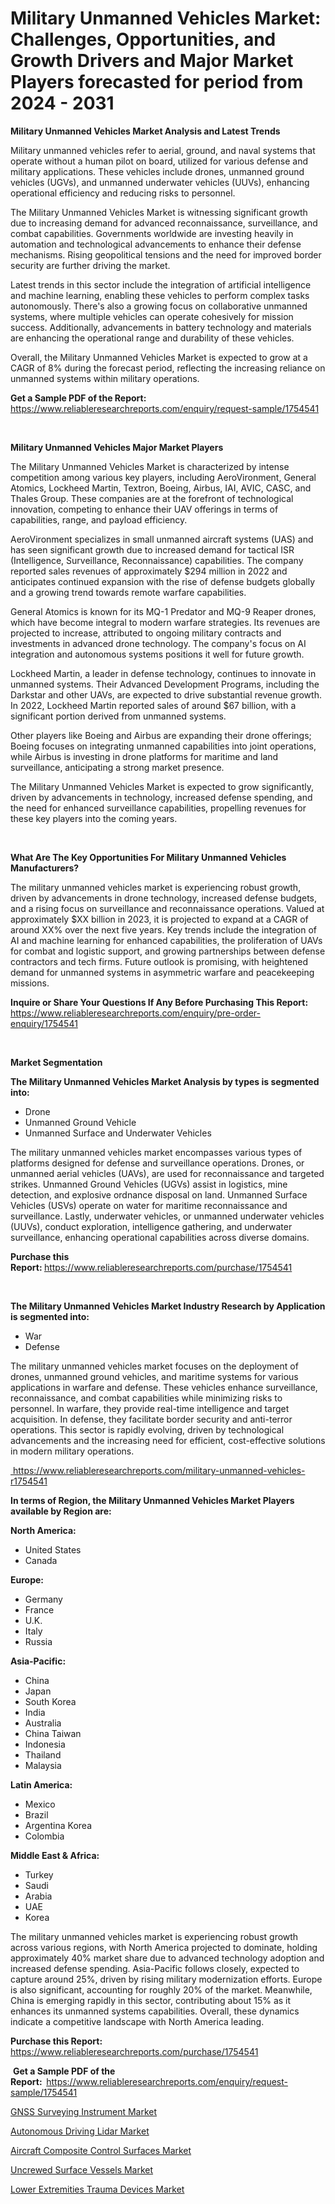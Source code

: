 <p><h1>Military Unmanned Vehicles Market: Challenges, Opportunities, and Growth Drivers and Major Market Players forecasted for period from 2024 - 2031</h1></p><p><strong>Military Unmanned Vehicles Market Analysis and Latest Trends</strong></p>
<p><p>Military unmanned vehicles refer to aerial, ground, and naval systems that operate without a human pilot on board, utilized for various defense and military applications. These vehicles include drones, unmanned ground vehicles (UGVs), and unmanned underwater vehicles (UUVs), enhancing operational efficiency and reducing risks to personnel. </p><p>The Military Unmanned Vehicles Market is witnessing significant growth due to increasing demand for advanced reconnaissance, surveillance, and combat capabilities. Governments worldwide are investing heavily in automation and technological advancements to enhance their defense mechanisms. Rising geopolitical tensions and the need for improved border security are further driving the market.</p><p>Latest trends in this sector include the integration of artificial intelligence and machine learning, enabling these vehicles to perform complex tasks autonomously. There's also a growing focus on collaborative unmanned systems, where multiple vehicles can operate cohesively for mission success. Additionally, advancements in battery technology and materials are enhancing the operational range and durability of these vehicles.</p><p>Overall, the Military Unmanned Vehicles Market is expected to grow at a CAGR of 8% during the forecast period, reflecting the increasing reliance on unmanned systems within military operations.</p></p>
<p><strong>Get a Sample PDF of the Report:&nbsp;</strong> <a href="https://www.reliableresearchreports.com/enquiry/request-sample/1754541?utm_campaign=7&utm_medium=2&utm_source=Github&utm_content=ia&utm_term=02112024&utm_id=military-unmanned-vehicles">https://www.reliableresearchreports.com/enquiry/request-sample/1754541</a></p>
<p>&nbsp;</p>
<p><strong>Military Unmanned Vehicles Major Market Players</strong></p>
<p><p>The Military Unmanned Vehicles Market is characterized by intense competition among various key players, including AeroVironment, General Atomics, Lockheed Martin, Textron, Boeing, Airbus, IAI, AVIC, CASC, and Thales Group. These companies are at the forefront of technological innovation, competing to enhance their UAV offerings in terms of capabilities, range, and payload efficiency.</p><p>AeroVironment specializes in small unmanned aircraft systems (UAS) and has seen significant growth due to increased demand for tactical ISR (Intelligence, Surveillance, Reconnaissance) capabilities. The company reported sales revenues of approximately $294 million in 2022 and anticipates continued expansion with the rise of defense budgets globally and a growing trend towards remote warfare capabilities.</p><p>General Atomics is known for its MQ-1 Predator and MQ-9 Reaper drones, which have become integral to modern warfare strategies. Its revenues are projected to increase, attributed to ongoing military contracts and investments in advanced drone technology. The company's focus on AI integration and autonomous systems positions it well for future growth.</p><p>Lockheed Martin, a leader in defense technology, continues to innovate in unmanned systems. Their Advanced Development Programs, including the Darkstar and other UAVs, are expected to drive substantial revenue growth. In 2022, Lockheed Martin reported sales of around $67 billion, with a significant portion derived from unmanned systems.</p><p>Other players like Boeing and Airbus are expanding their drone offerings; Boeing focuses on integrating unmanned capabilities into joint operations, while Airbus is investing in drone platforms for maritime and land surveillance, anticipating a strong market presence.</p><p>The Military Unmanned Vehicles Market is expected to grow significantly, driven by advancements in technology, increased defense spending, and the need for enhanced surveillance capabilities, propelling revenues for these key players into the coming years.</p></p>
<p>&nbsp;</p>
<p><strong>What Are The Key Opportunities For Military Unmanned Vehicles Manufacturers?</strong></p>
<p><p>The military unmanned vehicles market is experiencing robust growth, driven by advancements in drone technology, increased defense budgets, and a rising focus on surveillance and reconnaissance operations. Valued at approximately $XX billion in 2023, it is projected to expand at a CAGR of around XX% over the next five years. Key trends include the integration of AI and machine learning for enhanced capabilities, the proliferation of UAVs for combat and logistic support, and growing partnerships between defense contractors and tech firms. Future outlook is promising, with heightened demand for unmanned systems in asymmetric warfare and peacekeeping missions.</p></p>
<p><strong>Inquire or Share Your Questions If Any Before Purchasing This Report:</strong> <a href="https://www.reliableresearchreports.com/enquiry/pre-order-enquiry/1754541?utm_campaign=7&utm_medium=2&utm_source=Github&utm_content=ia&utm_term=02112024&utm_id=military-unmanned-vehicles">https://www.reliableresearchreports.com/enquiry/pre-order-enquiry/1754541</a></p>
<p>&nbsp;</p>
<p><strong>Market Segmentation</strong></p>
<p><strong>The Military Unmanned Vehicles Market Analysis by types is segmented into:</strong></p>
<p><ul><li>Drone</li><li>Unmanned Ground Vehicle</li><li>Unmanned Surface and Underwater Vehicles</li></ul></p>
<p><p>The military unmanned vehicles market encompasses various types of platforms designed for defense and surveillance operations. Drones, or unmanned aerial vehicles (UAVs), are used for reconnaissance and targeted strikes. Unmanned Ground Vehicles (UGVs) assist in logistics, mine detection, and explosive ordnance disposal on land. Unmanned Surface Vehicles (USVs) operate on water for maritime reconnaissance and surveillance. Lastly, underwater vehicles, or unmanned underwater vehicles (UUVs), conduct exploration, intelligence gathering, and underwater surveillance, enhancing operational capabilities across diverse domains.</p></p>
<p><strong>Purchase this Report:&nbsp;</strong><a href="https://www.reliableresearchreports.com/purchase/1754541?utm_campaign=7&utm_medium=2&utm_source=Github&utm_content=ia&utm_term=02112024&utm_id=military-unmanned-vehicles">https://www.reliableresearchreports.com/purchase/1754541</a></p>
<p>&nbsp;</p>
<p><strong>The Military Unmanned Vehicles Market Industry Research by Application is segmented into:</strong></p>
<p><ul><li>War</li><li>Defense</li></ul></p>
<p><p>The military unmanned vehicles market focuses on the deployment of drones, unmanned ground vehicles, and maritime systems for various applications in warfare and defense. These vehicles enhance surveillance, reconnaissance, and combat capabilities while minimizing risks to personnel. In warfare, they provide real-time intelligence and target acquisition. In defense, they facilitate border security and anti-terror operations. This sector is rapidly evolving, driven by technological advancements and the increasing need for efficient, cost-effective solutions in modern military operations.</p></p>
<p><a href="https://www.reliableresearchreports.com/military-unmanned-vehicles-r1754541?utm_campaign=7&utm_medium=2&utm_source=Github&utm_content=ia&utm_term=02112024&utm_id=military-unmanned-vehicles">&nbsp;https://www.reliableresearchreports.com/military-unmanned-vehicles-r1754541</a></p>
<p><strong>In terms of Region, the Military Unmanned Vehicles Market Players available by Region are:</strong></p>
<p>
    <p> <strong> North America: </strong>
        <ul>
            <li>United States</li>
            <li>Canada</li>
        </ul>
        </p> 
    <p> <strong> Europe: </strong>
        <ul>
            <li>Germany</li>
            <li>France</li>
            <li>U.K.</li>
            <li>Italy</li>
            <li>Russia</li>
        </ul>
        </p> 
    <p> <strong> Asia-Pacific: </strong>
        <ul>
            <li>China</li>
            <li>Japan</li>
            <li>South Korea</li>
            <li>India</li>
            <li>Australia</li>
            <li>China Taiwan</li>
            <li>Indonesia</li>
            <li>Thailand</li>
            <li>Malaysia</li>
        </ul>
        </p> 
    <p> <strong> Latin America: </strong>
        <ul>
            <li>Mexico</li>
            <li>Brazil</li>
            <li>Argentina Korea</li>
            <li>Colombia</li>
        </ul>
        </p> 
    <p> <strong> Middle East & Africa: </strong>
        <ul>
            <li>Turkey</li>
            <li>Saudi</li>
            <li>Arabia</li>
            <li>UAE</li>
            <li>Korea</li>
        </ul>
    </p>
    </p>
<p><p>The military unmanned vehicles market is experiencing robust growth across various regions, with North America projected to dominate, holding approximately 40% market share due to advanced technology adoption and increased defense spending. Asia-Pacific follows closely, expected to capture around 25%, driven by rising military modernization efforts. Europe is also significant, accounting for roughly 20% of the market. Meanwhile, China is emerging rapidly in this sector, contributing about 15% as it enhances its unmanned systems capabilities. Overall, these dynamics indicate a competitive landscape with North America leading.</p></p>
<p><strong>Purchase this Report: </strong><a href="https://www.reliableresearchreports.com/purchase/1754541?utm_campaign=7&utm_medium=2&utm_source=Github&utm_content=ia&utm_term=02112024&utm_id=military-unmanned-vehicles">https://www.reliableresearchreports.com/purchase/1754541</a></p>
<p>&nbsp;<strong>Get a Sample PDF of the Report:&nbsp;&nbsp;</strong><a href="https://www.reliableresearchreports.com/enquiry/request-sample/1754541?utm_campaign=7&utm_medium=2&utm_source=Github&utm_content=ia&utm_term=02112024&utm_id=military-unmanned-vehicles">https://www.reliableresearchreports.com/enquiry/request-sample/1754541</a></p>
<p><strong></strong></p>
<p><p><a href="https://issuu.com/reportprime-2/docs/gnss-surveying-instrument-market-si_a8c275c39ce7a8?utm_campaign=7&utm_medium=2&utm_source=Github&utm_content=ia&utm_term=02112024&utm_id=military-unmanned-vehicles">GNSS Surveying Instrument Market</a></p><p><a href="https://github.com/haydee0czminge/Market-Research-Report-List-1/blob/main/autonomous-driving-lidar-market.md?utm_campaign=7&utm_medium=2&utm_source=Github&utm_content=ia&utm_term=02112024&utm_id=military-unmanned-vehicles">Autonomous Driving Lidar Market</a></p><p><a href="https://www.linkedin.com/pulse/charting-future-comprehensive-analysis-global-aircraft-7mf2c?utm_campaign=7&utm_medium=2&utm_source=Github&utm_content=ia&utm_term=02112024&utm_id=military-unmanned-vehicles">Aircraft Composite Control Surfaces Market</a></p><p><a href="https://github.com/lourdestd6bs/Market-Research-Report-List-1/blob/main/uncrewed-surface-vessels-market.md?utm_campaign=7&utm_medium=2&utm_source=Github&utm_content=ia&utm_term=02112024&utm_id=military-unmanned-vehicles">Uncrewed Surface Vessels Market</a></p><p><a href="https://www.linkedin.com/pulse/lower-extremities-trauma-devices-market-ecosystem-competitive-fgotc?utm_campaign=7&utm_medium=2&utm_source=Github&utm_content=ia&utm_term=02112024&utm_id=military-unmanned-vehicles">Lower Extremities Trauma Devices Market</a></p></p>